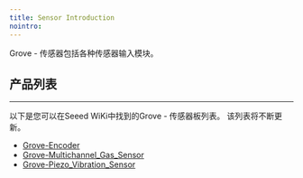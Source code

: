 ```yaml
---
title: Sensor Introduction
nointro:
---
```

Grove - 传感器包括各种传感器输入模块。

## 产品列表
---

以下是您可以在Seeed WiKi中找到的Grove - 传感器板列表。 该列表将不断更新。

* [Grove-Encoder](http://seeed.wiki/Grove-Encoder)
* [Grove-Multichannel_Gas_Sensor](http://seeed.wiki/Grove-Multichannel_Gas_Sensor)
* [Grove-Piezo_Vibration_Sensor](http://seeed.wiki/Grove-Piezo_Vibration_Sensor)